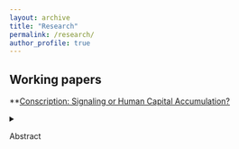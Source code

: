 ```yaml
---
layout: archive
title: "Research"
permalink: /research/
author_profile: true
---
```


## Working papers

**[Conscription: Signaling or Human Capital Accumulation?](https://boyuanw1.github.io/files/Korean_conscription.pdf) 

<details>
<summary>

Abstract

</summary>

Many studies have found that conscription raises wages. One explanation for the wage premium is that conscripts accumulate valuable human capital during their service in the military. 
An alternative theory posits that conscription serves as a signaling device for a worker’s quality such
as good health and perseverance. This paper examines those possible mechanisms by estimating the impact of the duration of military service
on income, employment, and educational attainment with data from South Korea and an IV approach. While the amount of human capital
increases with the duration of service, the signal does not. Although I find a conscription premium: a positive relationship between conscription
and income, the length of compulsory military service does not affect a worker’s income or employment. On the contrary, I find that longer service
length lowers conscripts’ chances of obtaining post-graduate degrees suggesting a net human capital depreciation. My findings weaken the
case for human capital as an explanation for the conscription premium and strengthen support for a signaling mechanism.

